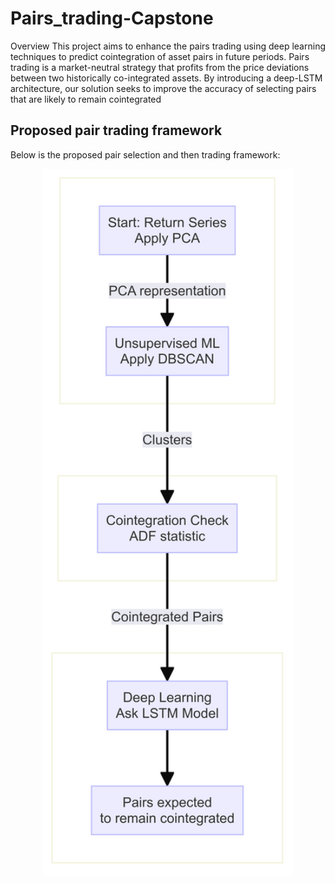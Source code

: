 # Pairs_trading-Capstone

Overview
This project aims to enhance the pairs trading using deep learning techniques to predict cointegration of asset pairs in future periods. Pairs trading is a market-neutral strategy that profits from the price deviations between two historically co-integrated assets. By introducing a deep-LSTM architecture, our solution seeks to improve the accuracy of selecting pairs that are likely to remain cointegrated


## Proposed pair trading framework
Below is the proposed pair selection and then trading framework:
<p align="center">
  <img src="./capstone_flow.png" width="400">
</p>

